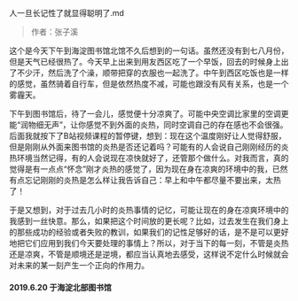 人一旦长记性了就显得聪明了.md

> 作者：张子溪

这个是今天下午到海淀图书馆北馆不久后想到的一句话。虽然还没有到七八月份，但是天气已经很热了。今天早上出来到用友西区吃了一个早饭，回去的时候身上出了不少汗，然后洗了个澡，顺带把穿的衣服也一起洗了。中午到西区吃饭也是一样的感觉，虽然骑着自行车，但是依然热度不减，可能也跟没有风有关系，也是一个雾霾天。

下午到图书馆后，待了一会儿，感觉便十分凉爽了。可能中央空调比家里的空调更能“润物细无声”，让你感觉不到外面的炎热，同时空调自己的存在感也不会很强。后面我就按下了B站视频课程的暂停键，想到：现在这个温度刚好让人觉得舒服，但是刚刚从外面来图书馆的炎热是否还记着吗？可能有的人会说自己刚刚经历的炎热环境当然记得，有的人会说现在凉快就好了，还管那个做什么。对我而言，真的觉得是有一点点“怀念”刚才炎热的感觉了，因为现在身在凉爽的环境中的我，已然有点忘记刚刚的炎热是怎么样让我告诉自己：早上和中午都尽量不要出来，太热了！

于是又想到，对于过去几小时的炎热事情的记忆，可能让现在的身在凉爽环境中的我感到一丝快意。那么，如果把这个时间放的更长呢？比如，过去发生在我们身上的那些成功的经验或者失败的教训，如果我们的记性足够好的话，是不是可以更好地把它们应用到我们今天要处理的事情上？所以，对于当下的每一刻，不管是炎热还是凉爽，不管是顺境还是逆境，都应当认真地去感受，这样说不定什么时候就会对未来的某一刻产生一个正向的作用力。

#### 2019.6.20 于海淀北部图书馆
